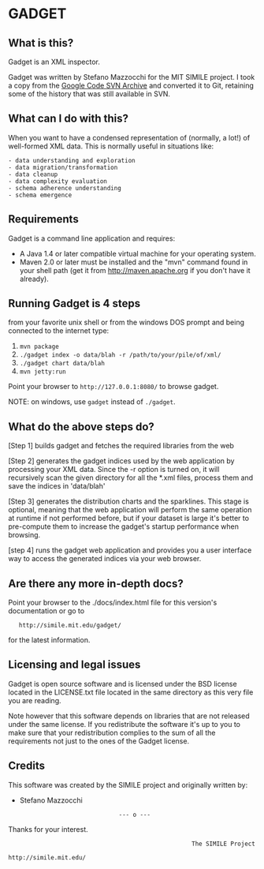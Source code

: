 # GADGET 

## What is this?

Gadget is an XML inspector.

Gadget was written by Stefano Mazzocchi for the MIT SIMILE project. I took a copy from the [Google Code SVN Archive](https://code.google.com/archive/p/simile-gadget/) and converted it to Git, retaining some of the history that was still available in SVN. 

## What can I do with this? 

When you want to have a condensed representation of (normally, a lot!) of 
well-formed XML data. This is normally useful in situations like:

    - data understanding and exploration
    - data migration/transformation
    - data cleanup
    - data complexity evaluation
    - schema adherence understanding
    - schema emergence

## Requirements

Gadget is a command line application and requires:

* A Java 1.4 or later compatible virtual machine for your operating system.
* Maven 2.0 or later must be installed and the "mvn" command found in your shell path (get it from http://maven.apache.org if you don't have it already).

## Running Gadget is 4 steps

from your favorite unix shell or from the windows DOS prompt and 
being connected to the internet type:

1. `mvn package`
2. `./gadget index -o data/blah -r /path/to/your/pile/of/xml/`
3. `./gadget chart data/blah`
4. `mvn jetty:run`

Point your browser to `http://127.0.0.1:8080/` to browse gadget.

NOTE: on windows, use `gadget` instead of `./gadget`.




  What do the above steps do?
  ---------------------------

   [Step 1] builds gadget and fetches the required libraries from the web

   [Step 2] generates the gadget indices used by the web application by
            processing your XML data. Since the -r option is turned on, 
            it will recursively scan the given directory for all the *.xml 
            files, process them and save the indices in 'data/blah'

   [Step 3] generates the distribution charts and the sparklines. This
            stage is optional, meaning that the web application will perform 
            the same operation at runtime if not performed before, but if your 
            dataset is large it's better to pre-compute them to increase the 
            gadget's startup performance when browsing.

   [step 4] runs the gadget web application and provides you a user interface
            way to access the generated indices via your web browser.




  Are there any more in-depth docs?
  ---------------------------------

  Point your browser to the ./docs/index.html file for this version's
  documentation or go to

       http://simile.mit.edu/gadget/

  for the latest information.




  Licensing and legal issues
  --------------------------

  Gadget is open source software and is licensed under the BSD license
  located in the LICENSE.txt file located in the same directory as this very file
  you are reading.

  Note however that this software depends on libraries that are not
  released under the same license. If you redistribute the software it's up to you
  to make sure that your redistribution complies to the sum of all the requirements
  not just to the ones of the Gadget license.




  Credits
  -------

  This software was created by the SIMILE project and originally written by:

   - Stefano Mazzocchi <stefanom at mit.edu>



                                     --- o ---


  Thanks for your interest.




                                                        The SIMILE Project
                                                      http://simile.mit.edu/

